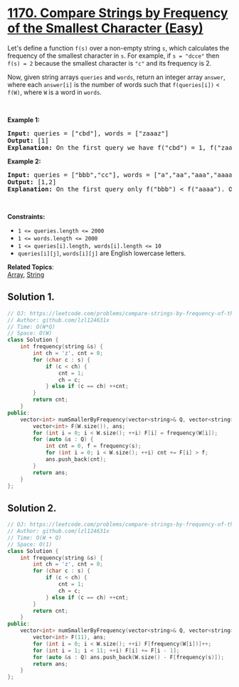 # [1170. Compare Strings by Frequency of the Smallest Character (Easy)](https://leetcode.com/problems/compare-strings-by-frequency-of-the-smallest-character/submissions/)

<p>Let's define a function <code>f(s)</code> over a non-empty string <code>s</code>, which calculates the frequency of the smallest character in <code>s</code>. For example,&nbsp;if <code>s = "dcce"</code> then <code>f(s) = 2</code> because the smallest character is <code>"c"</code> and its frequency is 2.</p>

<p>Now, given string arrays <code>queries</code>&nbsp;and <code>words</code>, return an integer array <code>answer</code>, where each <code>answer[i]</code>&nbsp;is the number of words such that <code>f(queries[i])</code>&nbsp;&lt; <code>f(W)</code>, where <code>W</code>&nbsp;is a word in <code>words</code>.</p>

<p>&nbsp;</p>
<p><strong>Example 1:</strong></p>

<pre><strong>Input:</strong> queries = ["cbd"], words = ["zaaaz"]
<strong>Output:</strong> [1]
<strong>Explanation:</strong> On the first query we have f("cbd") = 1, f("zaaaz") = 3 so f("cbd") &lt; f("zaaaz").
</pre>

<p><strong>Example 2:</strong></p>

<pre><strong>Input:</strong> queries = ["bbb","cc"], words = ["a","aa","aaa","aaaa"]
<strong>Output:</strong> [1,2]
<strong>Explanation:</strong> On the first query only f("bbb") &lt; f("aaaa"). On the second query both f("aaa") and f("aaaa") are both &gt; f("cc").
</pre>

<p>&nbsp;</p>
<p><strong>Constraints:</strong></p>

<ul>
	<li><code>1 &lt;= queries.length &lt;= 2000</code></li>
	<li><code>1 &lt;= words.length &lt;= 2000</code></li>
	<li><code>1 &lt;= queries[i].length, words[i].length &lt;= 10</code></li>
	<li><code>queries[i][j]</code>, <code>words[i][j]</code> are English lowercase letters.</li>
</ul>


**Related Topics**:  
[Array](https://leetcode.com/tag/array/), [String](https://leetcode.com/tag/string/)

## Solution 1.

```cpp
// OJ: https://leetcode.com/problems/compare-strings-by-frequency-of-the-smallest-character/
// Author: github.com/lzl124631x
// Time: O(W*Q)
// Space: O(W)
class Solution {
    int frequency(string &s) {
        int ch = 'z', cnt = 0;
        for (char c : s) {
            if (c < ch) {
                cnt = 1;
                ch = c;
            } else if (c == ch) ++cnt;
        }
        return cnt;
    }
public:
    vector<int> numSmallerByFrequency(vector<string>& Q, vector<string>& W) {
        vector<int> F(W.size()), ans;
        for (int i = 0; i < W.size(); ++i) F[i] = frequency(W[i]);
        for (auto &s : Q) {
            int cnt = 0, f = frequency(s);
            for (int i = 0; i < W.size(); ++i) cnt += F[i] > f;
            ans.push_back(cnt);
        }
        return ans;
    }
};
```

## Solution 2.

```cpp
// OJ: https://leetcode.com/problems/compare-strings-by-frequency-of-the-smallest-character/
// Author: github.com/lzl124631x
// Time: O(W + Q)
// Space: O(1)
class Solution {
    int frequency(string &s) {
        int ch = 'z', cnt = 0;
        for (char c : s) {
            if (c < ch) {
                cnt = 1;
                ch = c;
            } else if (c == ch) ++cnt;
        }
        return cnt;
    }
public:
    vector<int> numSmallerByFrequency(vector<string>& Q, vector<string>& W) {
        vector<int> F(11), ans;
        for (int i = 0; i < W.size(); ++i) F[frequency(W[i])]++;
        for (int i = 1; i < 11; ++i) F[i] += F[i - 1];
        for (auto &s : Q) ans.push_back(W.size() - F[frequency(s)]);
        return ans;
    }
};
```
